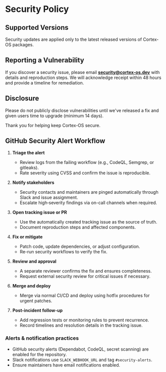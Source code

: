 # Security Policy

## Supported Versions

Security updates are applied only to the latest released versions of Cortex-OS packages.

## Reporting a Vulnerability

If you discover a security issue, please email **security@cortex-os.dev** with details and reproduction steps.
We will acknowledge receipt within 48 hours and provide a timeline for remediation.

## Disclosure

Please do not publicly disclose vulnerabilities until we've released a fix and given users time to upgrade (minimum 14 days).

Thank you for helping keep Cortex-OS secure.

## GitHub Security Alert Workflow

1. **Triage the alert**
   - Review logs from the failing workflow (e.g., CodeQL, Semgrep, or gitleaks).
   - Rate severity using CVSS and confirm the issue is reproducible.

2. **Notify stakeholders**
   - Security contacts and maintainers are pinged automatically through Slack and issue assignment.
   - Escalate high‑severity findings via on-call channels when required.

3. **Open tracking issue or PR**
   - Use the automatically created tracking issue as the source of truth.
   - Document reproduction steps and affected components.

4. **Fix or mitigate**
   - Patch code, update dependencies, or adjust configuration.
   - Re-run security workflows to verify the fix.

5. **Review and approval**
   - A separate reviewer confirms the fix and ensures completeness.
   - Request external security review for critical issues if necessary.

6. **Merge and deploy**
   - Merge via normal CI/CD and deploy using hotfix procedures for urgent patches.

7. **Post-incident follow-up**
   - Add regression tests or monitoring rules to prevent recurrence.
   - Record timelines and resolution details in the tracking issue.

### Alerts & notification practices

- GitHub security alerts (Dependabot, CodeQL, secret scanning) are enabled for the repository.
- Slack notifications use `SLACK_WEBHOOK_URL` and tag `#security-alerts`.
- Ensure maintainers have email notifications enabled.
